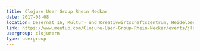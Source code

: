 ```yaml
---
title: Clojure User Group Rhein Neckar
date: 2017-08-08
location: Dezernat 16, Kultur- und Kreativwirtschaftszentrum, Heidelberg
link: https://www.meetup.com/Clojure-User-Group-Rhein-Neckar/events/jlsljmywlblb/
usergroup: clojurern
type: usergroup
---
```

